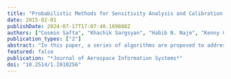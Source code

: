 ```yaml
---
title: "Probabilistic Methods for Sensitivity Analysis and Calibration of Computer Models in the NASA Challenge Problem"
date: 2015-02-01
publishDate: 2024-07-17T17:07:40.169888Z
authors: ["Cosmin Safta", "Khachik Sargsyan", "Habib N. Najm", "Kenny Chowdhary", "Bert Debusschere", "Laura Swiler", "Michael Eldred"]
publication_types: ["2"]
abstract: "In this paper, a series of algorithms are proposed to address the problems in the NASA Langley Research Center Multidisciplinary Uncertainty Quantification Challenge. A Bayesian approach is employed to characterize and calibrate the epistemic parameters based on the available data, whereas a variance-based global sensitivity analysis is used to rank the epistemic and aleatory model parameters. A nested sampling of the aleatory–epistemic space is proposed to propagate uncertainties from model parameters to output quantities of interest."
featured: false
publication: "*Journal of Aerospace Information Systems*"
doi: "10.2514/1.I010256"
---
```


